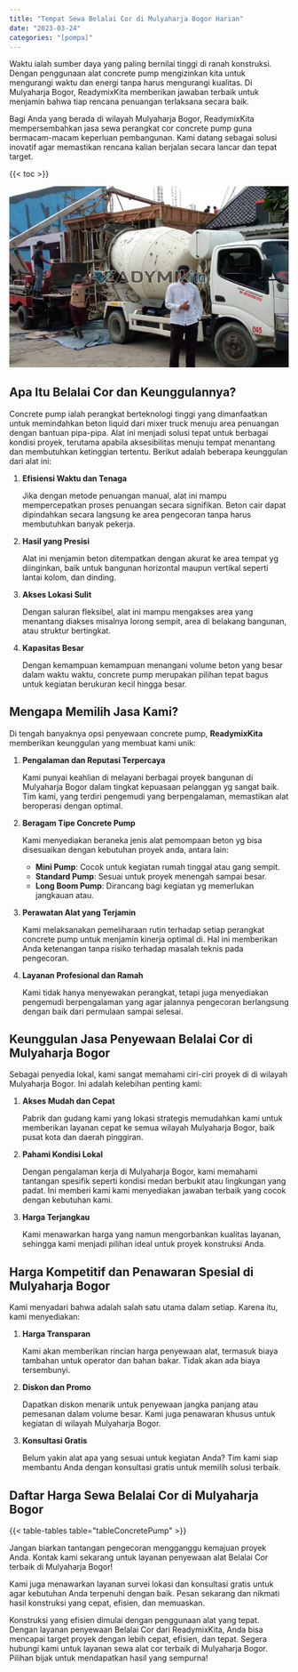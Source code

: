 ```yaml
---
title: "Tempat Sewa Belalai Cor di Mulyaharja Bogor Harian"
date: "2023-03-24"
categories: "[pompa]"
---
```


Waktu ialah sumber daya yang paling bernilai tinggi di ranah konstruksi. Dengan penggunaan alat concrete pump mengizinkan kita untuk mengurangi waktu dan energi tanpa harus mengurangi kualitas. Di Mulyaharja Bogor, ReadymixKita memberikan jawaban terbaik untuk menjamin bahwa tiap rencana penuangan terlaksana secara baik.

Bagi Anda yang berada di wilayah Mulyaharja Bogor, ReadymixKita mempersembahkan jasa sewa perangkat cor concrete pump guna bermacam-macam keperluan pembangunan. Kami datang sebagai solusi inovatif agar memastikan rencana kalian berjalan secara lancar dan tepat target.

{{< toc >}}

![Tempat Sewa Belalai Cor di Mulyaharja Bogor Harian](/images/pompa/sewa-pompa-22.jpg)

## Apa Itu Belalai Cor dan Keunggulannya?

Concrete pump ialah perangkat berteknologi tinggi yang dimanfaatkan untuk memindahkan beton liquid dari mixer truck menuju area penuangan dengan bantuan pipa-pipa. Alat ini menjadi solusi tepat untuk berbagai kondisi proyek, terutama apabila aksesibilitas menuju tempat menantang dan membutuhkan ketinggian tertentu. Berikut adalah beberapa keunggulan dari alat ini:

1. **Efisiensi Waktu dan Tenaga**

   Jika dengan metode penuangan manual, alat ini mampu mempercepatkan proses penuangan secara signifikan. Beton cair dapat dipindahkan secara langsung ke area pengecoran tanpa harus membutuhkan banyak pekerja.

2. **Hasil yang Presisi**

   Alat ini menjamin beton ditempatkan dengan akurat ke area tempat yg diinginkan, baik untuk bangunan horizontal maupun vertikal seperti lantai kolom, dan dinding.

3. **Akses Lokasi Sulit**

   Dengan saluran fleksibel, alat ini mampu mengakses area yang menantang diakses misalnya lorong sempit, area di belakang bangunan, atau struktur bertingkat.

4. **Kapasitas Besar**

   Dengan kemampuan kemampuan menangani volume beton yang besar dalam waktu waktu, concrete pump merupakan pilihan tepat bagus untuk kegiatan berukuran kecil hingga besar.

## Mengapa Memilih Jasa Kami?

Di tengah banyaknya opsi penyewaan concrete pump, **ReadymixKita** memberikan keunggulan yang membuat kami unik:

1. **Pengalaman dan Reputasi Terpercaya**

   Kami punyai keahlian di melayani berbagai proyek bangunan di Mulyaharja Bogor dalam tingkat kepuasaan pelanggan yg sangat baik. Tim kami, yang terdiri pengemudi yang berpengalaman, memastikan alat beroperasi dengan optimal.

2. **Beragam Tipe Concrete Pump**

   Kami menyediakan beraneka jenis alat pemompaan beton yg bisa disesuaikan dengan kebutuhan proyek anda, antara lain:
   - **Mini Pump**: Cocok untuk kegiatan rumah tinggal atau gang sempit.
   - **Standard Pump**: Sesuai untuk proyek menengah sampai besar.
   - **Long Boom Pump**: Dirancang bagi kegiatan yg memerlukan jangkauan atau.

3. **Perawatan Alat yang Terjamin**

   Kami melaksanakan pemeliharaan rutin terhadap setiap perangkat concrete pump untuk menjamin kinerja optimal di. Hal ini memberikan Anda ketenangan tanpa risiko terhadap masalah teknis pada pengecoran.

4. **Layanan Profesional dan Ramah**

   Kami tidak hanya menyewakan perangkat, tetapi juga menyediakan pengemudi berpengalaman yang agar jalannya pengecoran berlangsung dengan baik dari permulaan sampai selesai.

## Keunggulan Jasa Penyewaan Belalai Cor di Mulyaharja Bogor

Sebagai penyedia lokal, kami sangat memahami ciri-ciri proyek di di wilayah Mulyaharja Bogor. Ini adalah kelebihan penting kami:

1. **Akses Mudah dan Cepat**

   Pabrik dan gudang kami yang lokasi strategis memudahkan kami untuk memberikan layanan cepat ke semua wilayah Mulyaharja Bogor, baik pusat kota dan daerah pinggiran.

2. **Pahami Kondisi Lokal**

   Dengan pengalaman kerja di Mulyaharja Bogor, kami memahami tantangan spesifik seperti kondisi medan berbukit atau lingkungan yang padat. Ini memberi kami kami menyediakan jawaban terbaik yang cocok dengan kebutuhan kami.

3. **Harga Terjangkau**

   Kami menawarkan harga yang namun mengorbankan kualitas layanan, sehingga kami menjadi pilihan ideal untuk proyek konstruksi Anda.

## Harga Kompetitif dan Penawaran Spesial di Mulyaharja Bogor

Kami menyadari bahwa adalah salah satu utama dalam setiap. Karena itu, kami menyediakan:

1. **Harga Transparan**

   Kami akan memberikan rincian harga penyewaan alat, termasuk biaya tambahan untuk operator dan bahan bakar. Tidak akan ada biaya tersembunyi.

2. **Diskon dan Promo**

   Dapatkan diskon menarik untuk penyewaan jangka panjang atau pemesanan dalam volume besar. Kami juga penawaran khusus untuk kegiatan di wilayah Mulyaharja Bogor.

3. **Konsultasi Gratis**

   Belum yakin alat apa yang sesuai untuk kegiatan Anda? Tim kami siap membantu Anda dengan konsultasi gratis untuk memilih solusi terbaik.

## Daftar Harga Sewa Belalai Cor di Mulyaharja Bogor

{{< table-tables table="tableConcretePump" >}}

Jangan biarkan tantangan pengecoran mengganggu kemajuan proyek Anda. Kontak kami sekarang untuk layanan penyewaan alat Belalai Cor terbaik di Mulyaharja Bogor!

Kami juga menawarkan layanan survei lokasi dan konsultasi gratis untuk agar kebutuhan Anda terpenuhi dengan baik. Pesan sekarang dan nikmati hasil konstruksi yang cepat, efisien, dan memuaskan.

Konstruksi yang efisien dimulai dengan penggunaan alat yang tepat. Dengan layanan penyewaan Belalai Cor dari ReadymixKita, Anda bisa mencapai target proyek dengan lebih cepat, efisien, dan tepat. Segera hubungi kami untuk layanan sewa alat cor terbaik di Mulyaharja Bogor. Pilihan bijak untuk mendapatkan hasil yang sempurna!